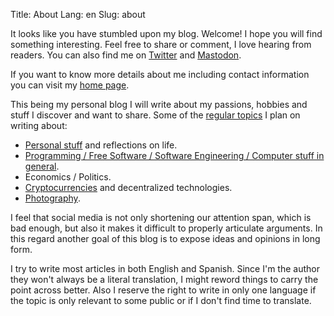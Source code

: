 Title: About
Lang: en
Slug: about

It looks like you have stumbled upon my blog.
Welcome!
I hope you will find something interesting.
Feel free to share or comment, I love hearing from readers.
You can also find me on [Twitter](https://twitter.com/ampajaro) and [Mastodon](https://mastodon.social/@fidel).

If you want to know more details about me including contact information you can visit my [home page](https://fidelramos.net).

This being my personal blog I will write about my passions, hobbies and stuff I discover and want to share.
Some of the [regular topics](/categories#categories) I plan on writing about:

* [Personal stuff](/categories/personal) and reflections on life.
* [Programming / Free Software / Software Engineering / Computer stuff in general](/categories/software).
* Economics / Politics.
* [Cryptocurrencies](/categories/cryptocurrency) and decentralized technologies.
* [Photography](/categories/photography).

I feel that social media is not only shortening our attention span, which is bad enough, but also it makes it difficult to properly articulate arguments.
In this regard another goal of this blog is to expose ideas and opinions in long form.

I try to write most articles in both English and Spanish.
Since I'm the author they won't always be a literal translation, I might reword things to carry the point across better.
Also I reserve the right to write in only one language if the topic is only relevant to some public or if I don't find time to translate.
